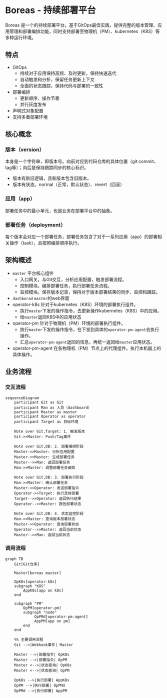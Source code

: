# Boreas - 持续部署平台

Boreas 是一个的持续部署平台。基于GitOps最佳实践，提供完整的版本管理、应用管理和部署编排功能，同时支持部署至物理机（PM）、kubernetes（K8S）等多种运行环境。

## 特点

- GitOps
  - 持续对于应用保持高频、及时更新，保持快速迭代
  - 自动触发和分析，保留任务更新上下文
  - 全面的状态跟踪，保持代码与部署的一致性
- 部署编排
  - 更新顺序、操作节奏
  - 并行灰度发布
- 声明式对象配置
- 支持多重部署环境

## 核心概念

### 版本（version）

本身是一个字符串，即版本号。向前对应到代码仓库的具体位置（git commit、tag等）；向后是保持跟踪同步的核心标识。

- 版本有新旧逻辑，且新版本包含旧版本。
- 版本有状态。normal（正常，默认状态）、revert（回滚）

### 应用（app）

部署任务中的最小单元，也是业务在部署平台中的抽象。

### 部署任务（deployment）

每个版本会对应一个部署任务，部署任务包含了对于一系列应用（app）的部署相关操作（task），且按照编排顺序执行。

## 架构概述

- `master`
  平台核心组件
  - 入口网关。与Git交互，分析应用配置，触发部署流程。
  - 控制模块。编排部署任务，执行部署任务流程。
  - 监控模块。保存版本记录，保持对于版本部署结果的同步、监控和跟踪。
- `dashborad`
  `master`的web界面
- operator-k8s
  针对于kubernetes（K8S）环境的部署执行组件。
  - 执行`master`下发的操作指令，去更新操作kubernetes（K8S）中的应用。
  - 给`master`返回K8S中的应用状态
- operator-pm
  针对于物理机（PM）环境的部署执行组件。
  - 执行`master`下发的操作指令，在下发到具体的`operator-pm-agent`去执行操作。
  - 汇总`operator-pm-agent`返回的信息，再统一返回给`master`应用状态。
- operator-pm-agent
  在各物理机（PM）节点上的代理组件。执行本机器上的具体操作。

## 业务流程

### 交互流程

```mermaid
sequenceDiagram
    participant Git as Git
    participant Man as 人员（dashboard）
    participant Master as master
    participant Operator as operator
    participant Target as 目标环境

    Note over Git,Target: 1. 触发版本
    Git->>Master: Push/Tag事件
    
    Note over Git,DB: 2. 部署编排阶段
    Master->>Master: 分析应用配置
    Master->>Master: 生成部署任务
    Master-->>Man: 返回部署任务
    Man->>Master: 调整部署任务编排
    
    Note over Git,DB: 3. 部署执行阶段
    Man->>Master: 确认部署任务
    Master->>Operator: 发送部署指令
    Operator->>Target: 执行具体部署
    Target-->>Operator: 返回执行结果
    Operator-->>Master: 报告部署状态
    
    Note over Git,DB: 4. 状态监控阶段
    Man->>Master: 查询版本部署状态
    Master->>Operator: 查询部署状态
    Operator-->>Master: 返回当前状态
    Master-->>Man: 返回当前状态
```

### 调用流程

```mermaid
graph TB
    Git[Git仓库]

    Master[boreas master]
   
    OpK8s[operator-k8s]
    subgraph "K8S"
        AppK8s[app on k8s]
    end

    subgraph "PM"
        OpPM[operator-pm]
        subgraph "node"
             OpPMd[operator-pm-agent]
             AppPM[app on pm]
        end
    end

    %% 主要调用流程
    Git -->|Webhook事件| Master
    
    Master -->|部署指令| OpK8s
    Master -->|部署指令| OpPM
    Master <-->|状态查询| OpK8s
    Master <-->|状态查询| OpPM
    
    OpK8s -->|执行部署| AppK8s
    OpPM -->|执行部署| OpPMd
    OpPMd -->|执行部署| AppPM

```
